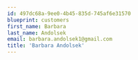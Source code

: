 ```yaml
---
id: 497dc68a-9ee0-4b45-835d-745af6e31570
blueprint: customers
first_name: Barbara
last_name: Andolsek
email: barbara.andolsek1@gmail.com
title: 'Barbara Andolsek'
---
```

